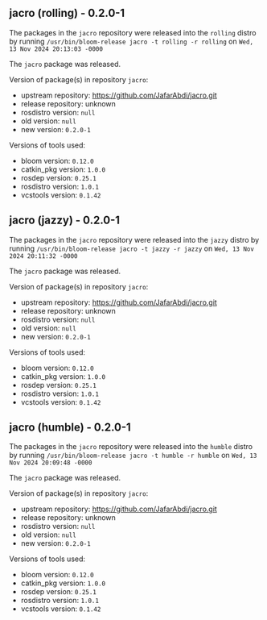 ## jacro (rolling) - 0.2.0-1

The packages in the `jacro` repository were released into the `rolling` distro by running `/usr/bin/bloom-release jacro -t rolling -r rolling` on `Wed, 13 Nov 2024 20:13:03 -0000`

The `jacro` package was released.

Version of package(s) in repository `jacro`:

- upstream repository: https://github.com/JafarAbdi/jacro.git
- release repository: unknown
- rosdistro version: `null`
- old version: `null`
- new version: `0.2.0-1`

Versions of tools used:

- bloom version: `0.12.0`
- catkin_pkg version: `1.0.0`
- rosdep version: `0.25.1`
- rosdistro version: `1.0.1`
- vcstools version: `0.1.42`


## jacro (jazzy) - 0.2.0-1

The packages in the `jacro` repository were released into the `jazzy` distro by running `/usr/bin/bloom-release jacro -t jazzy -r jazzy` on `Wed, 13 Nov 2024 20:11:32 -0000`

The `jacro` package was released.

Version of package(s) in repository `jacro`:

- upstream repository: https://github.com/JafarAbdi/jacro.git
- release repository: unknown
- rosdistro version: `null`
- old version: `null`
- new version: `0.2.0-1`

Versions of tools used:

- bloom version: `0.12.0`
- catkin_pkg version: `1.0.0`
- rosdep version: `0.25.1`
- rosdistro version: `1.0.1`
- vcstools version: `0.1.42`


## jacro (humble) - 0.2.0-1

The packages in the `jacro` repository were released into the `humble` distro by running `/usr/bin/bloom-release jacro -t humble -r humble` on `Wed, 13 Nov 2024 20:09:48 -0000`

The `jacro` package was released.

Version of package(s) in repository `jacro`:

- upstream repository: https://github.com/JafarAbdi/jacro.git
- release repository: unknown
- rosdistro version: `null`
- old version: `null`
- new version: `0.2.0-1`

Versions of tools used:

- bloom version: `0.12.0`
- catkin_pkg version: `1.0.0`
- rosdep version: `0.25.1`
- rosdistro version: `1.0.1`
- vcstools version: `0.1.42`



